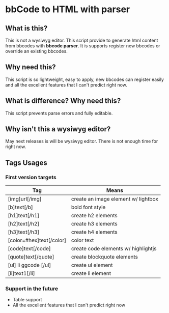 # bbCode to HTML with parser

## What is this?
This is not a wysiwyg editor. This script provide to generate html content from bbcodes with **bbcode parser**. It is supports register new bbcodes or override an existing bbcodes.

## Why need this?
This script is so lightweight, easy to apply, new bbcodes can register easily and all the excellent features that I can't predict right now.

## What is difference? Why need this?
This script prevents parse errors and fully editable.

## Why isn't this a wysiwyg editor?
May next releases is will be wysiwyg editor. There is not enough time for right now.

## Tags Usages
### First version targets
| Tag | Means |
|--|--|
| [img]url[/img] | create an image element w/ lightbox |
| [b]text[/b] | bold font style |
| [h1]text[/h1] | create h2 elements |
| [h2]text[/h2] | create h3 elements |
| [h3]text[/h3] | create h4 elements |
| [color=#hex]text[/color] | color text |
| [code]text[/code] | create code elements w/ highlightjs |
| [quote]text[/quote] | create blockquote elements |
| [ul] li ggcode [/ul] | create ul element |
| [li]text1[/li] | create li element |

### Support in the future
- Table support
- All the excellent features that I can't predict right now
